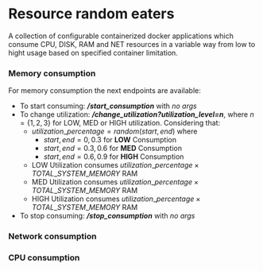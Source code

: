 # Resource random eaters

A collection of configurable containerized docker applications which
consume CPU, DISK, RAM and NET resources in a variable way from
low to hight usage based on specified container limitation.

### Memory consumption

For memory consumption the next endpoints are available:

- To start consuming: ***/start\_consumption*** with *no args*
- To change utilization: ***/change_utilization?utilization_level=n***, 
where $n=\{1, 2, 3\}$ for LOW, MED or HIGH utilization. Considering that:
    - $utilization\_percentage=random(start, end)$ where
        - $start, end=0, 0.3$ for **LOW** Consumption
        - $start, end=0.3, 0.6$ for **MED** Consumption
        - $start, end=0.6, 0.9$ for **HIGH** Consumption
    - LOW Utilization consumes $utilization\_percentage \times TOTAL\_SYSTEM\_MEMORY$ RAM
    - MED Utilization consumes $utilization\_percentage \times TOTAL\_SYSTEM\_MEMORY$ RAM
    - HIGH Utilization consumes $utilization\_percentage \times TOTAL\_SYSTEM\_MEMORY$ RAM
- To stop consuming: ***/stop\_consumption***  with *no args*

### Network consumption
### CPU consumption
